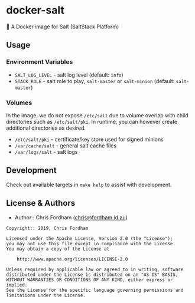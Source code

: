# docker-salt

:whale: A Docker image for Salt (SaltStack Platform)

## Usage

### Environment Variables

- `SALT_LOG_LEVEL` - salt log level (default: `info`)
- `STACK_ROLE` - salt role to play, `salt-master` or `salt-minion`
  (default: `salt-master`)

### Volumes

In the image, we do not expose `/etc/salt` due to volume overlap with child
directories such as `/etc/salt/pki`. In runtime, you can however create
additional directories as desired.

- `/etc/salt/pki` - certificate/key store used for signed minions
- `/var/cache/salt` - general salt cache files
- `/var/logs/salt` - salt logs

## Development

Check out available targets in `make help` to assist with development.

## License & Authors

- Author:: Chris Fordham ([chris@fordham.id.au](mailto:chris@fordham.id.au))

```text
Copyright:: 2019, Chris Fordham

Licensed under the Apache License, Version 2.0 (the "License");
you may not use this file except in compliance with the License.
You may obtain a copy of the License at

    http://www.apache.org/licenses/LICENSE-2.0

Unless required by applicable law or agreed to in writing, software
distributed under the License is distributed on an "AS IS" BASIS,
WITHOUT WARRANTIES OR CONDITIONS OF ANY KIND, either express or implied.
See the License for the specific language governing permissions and
limitations under the License.
```
